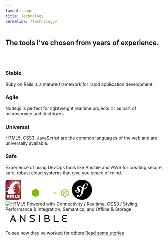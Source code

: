 ```yaml
---
layout: page
title: Technology
permalink: /technology/
---
```


<div class="row">
  <div class="col-sm-12">
    <h2>The tools I've chosen from years of experience.</h2>
    <br /><br />
  </div>
</div>

<div class="services-container">

<div class="row">
<div class="col-sm-6 tech-department">
      <h3>Stable</h3>
      <p>Ruby on Rails is a mature framework for rapid application development.</p>
    </div>
<div class="col-sm-6 tech-department">
      <h3>Agile</h3>
      <p>Node.js is perfect for lightweight realtime projects or as part of microservice architechtures.</p>
    </div>
<div class="col-sm-6 tech-department">
      <h3>Universal</h3>
      <p>HTML5, CSS3, JavaScript are the common languages of the web and are universally available.</p>
    </div>
<div class="col-sm-6 tech-department">
      <h3>Safe</h3>
      <p>Experience of using DevOps tools like Ansible and AWS for creating secure, safe, robust cloud systems that give you peace of mind.</p>
    </div>
</div>


<div class="text-center tech-logos">
  <img src="/assets/Ruby_on_Rails.svg" height="64" />
  <img src="/assets/node-logo.svg" height="64" alt="Node.JS" />
  <img src="/assets/symfony-logo.png" height="64" />
  <img src="https://www.w3.org/html/logo/badge/html5-badge-h-connectivity-css3-performance-semantics-storage.png" width="261" height="64" alt="HTML5 Powered with Connectivity / Realtime, CSS3 / Styling, Performance &amp; Integration, Semantics, and Offline &amp; Storage" title="HTML5 Powered with Connectivity / Realtime, CSS3 / Styling, Performance &amp; Integration, Semantics, and Offline &amp; Storage">
  <img src="/assets/ansible_wordlogo.png" height="42" alt="ansible" />
</div>



</div>

<div class="next-steps-container">
  <p class="lead">To see how they've worked for others <a href="/stories" class="btn btn-lg btn-default">Read some stories</a></p>
</div>
